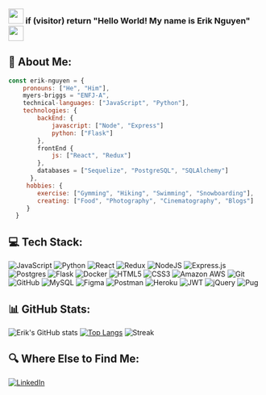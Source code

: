 ### <img src="https://raw.githubusercontent.com/aemmadi/aemmadi/master/wave.gif" width="30"> if (visitor) return "Hello World!  My name is Erik Nguyen" <img src="https://raw.githubusercontent.com/aemmadi/aemmadi/master/wave.gif" width="30">

## 💬 About Me:
```javascript
const erik-nguyen = {
    pronouns: ["He", "Him"],
    myers-briggs = "ENFJ-A",
    technical-languages: ["JavaScript", "Python"],
    technologies: {
        backEnd: {
            javascript: ["Node", "Express"]
            python: ["Flask"]
        },
        frontEnd {
            js: ["React", "Redux"]
        },
        databases = ["Sequelize", "PostgreSQL", "SQLAlchemy"]
      },
     hobbies: {
        exercise: ["Gymming", "Hiking", "Swimming", "Snowboarding"],
        creating: ["Food", "Photography", "Cinematography", "Blogs"]
     }
  }
```
## 💻 Tech Stack:
![JavaScript](https://img.shields.io/badge/javascript-%23323330.svg?style=for-the-badge&logo=javascript&logoColor=%23F7DF1E)
![Python](https://img.shields.io/badge/python-3670A0?style=for-the-badge&logo=python&logoColor=ffdd54)
![React](https://img.shields.io/badge/react-%2320232a.svg?style=for-the-badge&logo=react&logoColor=%2361DAFB)
![Redux](https://img.shields.io/badge/redux-%23593d88.svg?style=for-the-badge&logo=redux&logoColor=white)
![NodeJS](https://img.shields.io/badge/node.js-6DA55F?style=for-the-badge&logo=node.js&logoColor=white)
![Express.js](https://img.shields.io/badge/express.js-%23404d59.svg?style=for-the-badge&logo=express&logoColor=%2361DAFB)
![Postgres](https://img.shields.io/badge/postgres-%23316192.svg?style=for-the-badge&logo=postgresql&logoColor=white)
![Flask](https://img.shields.io/badge/flask-%23000.svg?style=for-the-badge&logo=flask&logoColor=white)
![Docker](https://img.shields.io/badge/docker-%230db7ed.svg?style=for-the-badge&logo=docker&logoColor=white)
![HTML5](https://img.shields.io/badge/html5-%23E34F26.svg?style=for-the-badge&logo=html5&logoColor=white)
![CSS3](https://img.shields.io/badge/css3-%231572B6.svg?style=for-the-badge&logo=css3&logoColor=white)
![Amazon AWS](https://img.shields.io/badge/Amazon%20AWS-232F3E?style=for-the-badge&logo=amazon-aws)
![Git](https://img.shields.io/badge/-Git-black?style=for-the-badge&logo=git)
![GitHub](https://img.shields.io/badge/-GitHub-181717?style=for-the-badge&logo=github)
![MySQL](https://img.shields.io/badge/mysql-%2300f.svg?style=for-the-badge&logo=mysql&logoColor=white) 
![Figma](https://img.shields.io/badge/figma-%23F24E1E.svg?style=for-the-badge&logo=figma&logoColor=white)
![Postman](https://img.shields.io/badge/Postman-FF6C37?style=for-the-badge&logo=postman&logoColor=white)
![Heroku](https://img.shields.io/badge/heroku-%23430098.svg?style=for-the-badge&logo=heroku&logoColor=white)
![JWT](https://img.shields.io/badge/JWT-black?style=for-the-badge&logo=JSON%20web%20tokens)
![jQuery](https://img.shields.io/badge/jquery-%230769AD.svg?style=for-the-badge&logo=jquery&logoColor=white)
![Pug](https://img.shields.io/badge/Pug-FFF?style=for-the-badge&logo=pug&logoColor=A86454)

## 📊 GitHub Stats:
![Erik's GitHub stats](https://github-readme-stats.vercel.app/api?username=erikphinguyen&show_icons=true&theme=tokyonight)
[![Top Langs](https://github-readme-stats.vercel.app/api/top-langs/?username=erikphinguyen&layout=compact&theme=tokyonight)](https://github.com/erikphinguyen/github-readme-stats)
![Streak](https://github-readme-streak-stats.herokuapp.com/?user=erikphinguyen&theme=tokyonight&hide_border=false)

## 🔍 Where Else to Find Me:
[![LinkedIn](https://img.shields.io/badge/LinkedIn-%230077B5.svg?style=for-the-badge&logo=linkedin&logoColor=white)](https://linkedin.com/in/erikphinguyen) 
